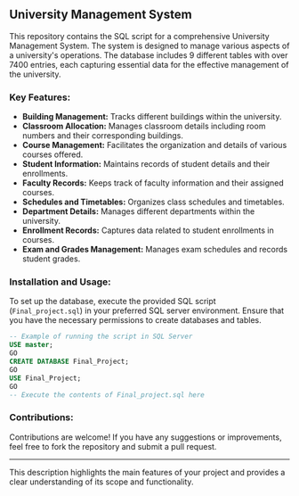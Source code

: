 ## University Management System

This repository contains the SQL script for a comprehensive University Management System. The system is designed to manage various aspects of a university's operations. The database includes 9 different tables with over 7400 entries, each capturing essential data for the effective management of the university.

### Key Features:
- **Building Management:** Tracks different buildings within the university.
- **Classroom Allocation:** Manages classroom details including room numbers and their corresponding buildings.
- **Course Management:** Facilitates the organization and details of various courses offered.
- **Student Information:** Maintains records of student details and their enrollments.
- **Faculty Records:** Keeps track of faculty information and their assigned courses.
- **Schedules and Timetables:** Organizes class schedules and timetables.
- **Department Details:** Manages different departments within the university.
- **Enrollment Records:** Captures data related to student enrollments in courses.
- **Exam and Grades Management:** Manages exam schedules and records student grades.

### Installation and Usage:
To set up the database, execute the provided SQL script (`Final_project.sql`) in your preferred SQL server environment. Ensure that you have the necessary permissions to create databases and tables.

```sql
-- Example of running the script in SQL Server
USE master;
GO
CREATE DATABASE Final_Project;
GO
USE Final_Project;
GO
-- Execute the contents of Final_project.sql here
```

### Contributions:
Contributions are welcome! If you have any suggestions or improvements, feel free to fork the repository and submit a pull request.

---

This description highlights the main features of your project and provides a clear understanding of its scope and functionality.
